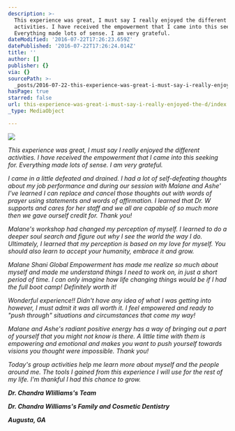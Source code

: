 ```yaml
---
description: >-
  This experience was great, I must say I really enjoyed the different
  activities. I have received the empowerment that I came into this seeking for.
  Everything made lots of sense. I am very grateful.
dateModified: '2016-07-22T17:26:23.659Z'
datePublished: '2016-07-22T17:26:24.014Z'
title: ''
author: []
publisher: {}
via: {}
sourcePath: >-
  _posts/2016-07-22-this-experience-was-great-i-must-say-i-really-enjoyed-the-d.md
hasPage: true
starred: false
url: this-experience-was-great-i-must-say-i-really-enjoyed-the-d/index.html
_type: MediaObject

---
```

![](https://the-grid-user-content.s3-us-west-2.amazonaws.com/eceb7fbb-beab-490b-867a-f9bc6892d8e1.jpg)

_This experience was great, I must say I really enjoyed the different activities. I have received the empowerment that I came into this seeking for. Everything made lots of sense. I am very grateful._

_I came in a little defeated and drained. I had a lot of self-defeating thoughts about my job performance and during our session with Malane and Ashe' I've learned I can replace and cancel those thoughts out with words of prayer using statements and words of affirmation. I learned that Dr. W supports and cares for her staff and we all are capable of so much more then we gave ourself credit for. Thank you!_

_Malane's workshop had changed my perception of myself. I learned to do a deeper soul search and figure out why I see the world the way I do. Ultimately, I learned that my perception is based on my love for myself. You should also learn to accept your humanity, embrace it and grow._

_Malane Shani Global Empowerment has made me realize so much about myself and made me understand things I need to work on, in just a short period of time. I can only imagine how life changing things would be if I had the full boot camp! Definitely worth it!_

_Wonderful experience!! Didn't have any idea of what I was getting into however, I must admit it was all worth it. I feel empowered and ready to "push through" situations and circumstances that come my way!_

_Malane and Ashe's radiant positive energy has a way of bringing out a part of yourself that you might not know is there. A little time with them is empowering and emotional and makes you want to push yourself towards visions you thought were impossible. Thank you!_

_Today's group activities help me learn more about myself and the people around me. The tools I gained from this experience I will use for the rest of my life. I'm thankful I had this chance to grow._

_**Dr. Chandra WIilliams's Team**_

_**Dr. Chandra Williams's Family and Cosmetic Dentistry**_

_**Augusta, GA**_